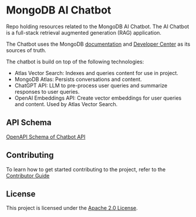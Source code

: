 # MongoDB AI Chatbot

Repo holding resources related to the MongoDB AI Chatbot. The AI Chatbot is a full-stack retrieval augmented generation (RAG) application.

The Chatbot uses the MongoDB [documentation](https://www.mongodb.com/docs/) and [Developer Center](https://www.mongodb.com/developer/) as its sources of truth.

The chatbot is build on top of the following technologies:

- Atlas Vector Search: Indexes and queries content for use in project.
- MongoDB Atlas: Persists conversations and content.
- ChatGPT API: LLM to pre-process user queries and summarize responses to user queries.
- OpenAI Embeddings API: Create vector embeddings for user queries and content. Used by Atlas Vector Search.

## API Schema

[OpenAPI Schema of Chatbot API](./design-docs/openapi.yml)

## Contributing

To learn how to get started contributing to the project, refer to the [Contributor Guide](./CONTRIBUTING.md)

## License

This project is licensed under the [Apache 2.0 License](LICENSE).
